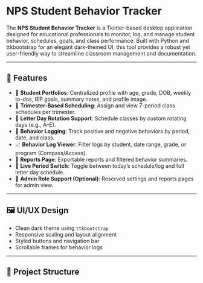 # NPS Student Behavior Tracker

The **NPS Student Behavior Tracker** is a Tkinter-based desktop application designed for educational professionals to monitor, log, and manage student behavior, schedules, goals, and class performance. Built with Python and ttkbootstrap for an elegant dark-themed UI, this tool provides a robust yet user-friendly way to streamline classroom management and documentation.

---

## 🔧 Features

- 📘 **Student Portfolios**: Centralized profile with age, grade, DOB, weekly to-dos, IEP goals, summary notes, and profile image.
- 📅 **Trimester-Based Scheduling**: Assign and view 7-period class schedules per trimester.
- 🔁 **Letter Day Rotation Support**: Schedule classes by custom rotating days (e.g., A–E).
- 🧠 **Behavior Logging**: Track positive and negative behaviors by period, date, and class.
- 📈 **Behavior Log Viewer**: Filter logs by student, date range, grade, or program (Compass/Access).
- 📂 **Reports Page**: Exportable reports and filtered behavior summaries.
- 🔄 **Live Period Switch**: Toggle between today’s schedule/log and full letter day schedule.
- 🔐 **Admin Role Support (Optional)**: Reserved settings and reports pages for admin view.

---

## 🖼 UI/UX Design

- Clean dark theme using `ttkbootstrap`
- Responsive scaling and layout alignment
- Styled buttons and navigation bar
- Scrollable frames for behavior logs

---

## 📁 Project Structure

